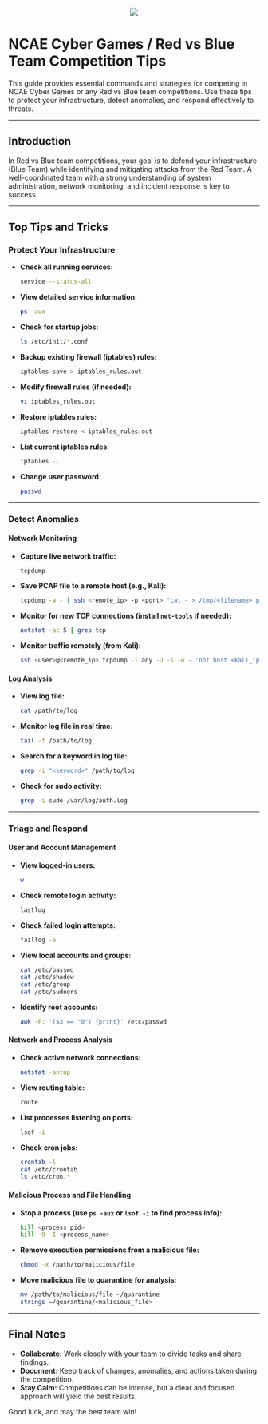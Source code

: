 <p align="center">
<img src="https://encrypted-tbn0.gstatic.com/images?q=tbn:ANd9GcRKU1BVVs896ySnNEnDxULc37i5AbG5TilaDw&s"/>
</p>

# NCAE Cyber Games / Red vs Blue Team Competition Tips

This guide provides essential commands and strategies for competing in NCAE Cyber Games or any Red vs Blue team competitions. Use these tips to protect your infrastructure, detect anomalies, and respond effectively to threats.

---

## Introduction
In Red vs Blue team competitions, your goal is to defend your infrastructure (Blue Team) while identifying and mitigating attacks from the Red Team. A well-coordinated team with a strong understanding of system administration, network monitoring, and incident response is key to success.

---

## Top Tips and Tricks

### Protect Your Infrastructure
- **Check all running services:**
  ```bash
  service --status-all
  ```
- **View detailed service information:**
  ```bash
  ps -aux
  ```
- **Check for startup jobs:**
  ```bash
  ls /etc/init/*.conf
  ```
- **Backup existing firewall (iptables) rules:**
  ```bash
  iptables-save > iptables_rules.out
  ```
- **Modify firewall rules (if needed):**
  ```bash
  vi iptables_rules.out
  ```
- **Restore iptables rules:**
  ```bash
  iptables-restore < iptables_rules.out
  ```
- **List current iptables rules:**
  ```bash
  iptables -L
  ```
- **Change user password:**
  ```bash
  passwd
  ```

---

### Detect Anomalies

#### Network Monitoring
- **Capture live network traffic:**
  ```bash
  tcpdump
  ```
- **Save PCAP file to a remote host (e.g., Kali):**
  ```bash
  tcpdump -w - | ssh <remote_ip> -p <port> "cat - > /tmp/<filename>.pcap"
  ```
- **Monitor for new TCP connections (install `net-tools` if needed):**
  ```bash
  netstat -ac 5 | grep tcp
  ```
- **Monitor traffic remotely (from Kali):**
  ```bash
  ssh <user>@<remote_ip> tcpdump -i any -U -s -w - 'not host <kali_ip>'
  ```

#### Log Analysis
- **View log file:**
  ```bash
  cat /path/to/log
  ```
- **Monitor log file in real time:**
  ```bash
  tail -f /path/to/log
  ```
- **Search for a keyword in log file:**
  ```bash
  grep -i "<keyword>" /path/to/log
  ```
- **Check for sudo activity:**
  ```bash
  grep -i sudo /var/log/auth.log
  ```

---

### Triage and Respond

#### User and Account Management
- **View logged-in users:**
  ```bash
  w
  ```
- **Check remote login activity:**
  ```bash
  lastlog
  ```
- **Check failed login attempts:**
  ```bash
  faillog -a
  ```
- **View local accounts and groups:**
  ```bash
  cat /etc/passwd
  cat /etc/shadow
  cat /etc/group
  cat /etc/sudoers
  ```
- **Identify root accounts:**
  ```bash
  awk -F: '($3 == "0") {print}' /etc/passwd
  ```

#### Network and Process Analysis
- **Check active network connections:**
  ```bash
  netstat -antup
  ```
- **View routing table:**
  ```bash
  route
  ```
- **List processes listening on ports:**
  ```bash
  lsof -i
  ```
- **Check cron jobs:**
  ```bash
  crontab -l
  cat /etc/crontab
  ls /etc/cron.*
  ```

#### Malicious Process and File Handling
- **Stop a process (use `ps -aux` or `lsof -i` to find process info):**
  ```bash
  kill <process_pid>
  kill -9 -I <process_name>
  ```
- **Remove execution permissions from a malicious file:**
  ```bash
  chmod -x /path/to/malicious/file
  ```
- **Move malicious file to quarantine for analysis:**
  ```bash
  mv /path/to/malicious/file ~/quarantine
  strings ~/quarantine/<malicious_file>
  ```

---

## Final Notes
- **Collaborate:** Work closely with your team to divide tasks and share findings.
- **Document:** Keep track of changes, anomalies, and actions taken during the competition.
- **Stay Calm:** Competitions can be intense, but a clear and focused approach will yield the best results.

Good luck, and may the best team win!
